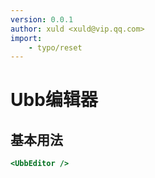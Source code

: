```yaml
---
version: 0.0.1
author: xuld <xuld@vip.qq.com>
import:
    - typo/reset
---
```

# Ubb编辑器

## 基本用法

```htm
<UbbEditor />
```
